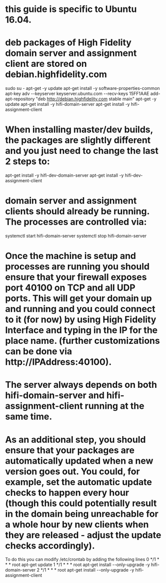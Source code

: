  # this guide is specific to Ubuntu 16.04.
 # deb packages of High Fidelity domain server and assignment client are stored on debian.highfidelity.com
sudo su -
apt-get -y update
apt-get install -y software-properties-common
apt-key adv --keyserver keyserver.ubuntu.com --recv-keys 15FF1AAE
add-apt-repository "deb http://debian.highfidelity.com stable main"
apt-get -y update
apt-get install -y hifi-domain-server
apt-get install -y hifi-assignment-client

 # When installing master/dev builds, the packages are slightly different and you just need to change the last 2 steps to:
apt-get install -y hifi-dev-domain-server
apt-get install -y hifi-dev-assignment-client

 # domain server and assignment clients should already be running. The processes are controlled via:
systemctl start hifi-domain-server
systemctl stop hifi-domain-server

 # Once the machine is setup and processes are running you should ensure that your firewall exposes port 40100 on TCP and all UDP ports. This will get your domain up and running and you could connect to it (for now) by using High Fidelity Interface and typing in the IP for the place name. (further customizations can be done via http://IPAddress:40100).
 
 # The server always depends on both hifi-domain-server and hifi-assignment-client running at the same time.
 # As an additional step, you should ensure that your packages are automatically updated when a new version goes out. You could, for example, set the automatic update checks to happen every hour (though this could potentially result in the domain being unreachable for a whole hour by new clients when they are released - adjust the update checks accordingly).
To do this you can modify /etc/crontab by adding the following lines
0 */1 * * * root apt-get update
1 */1 * * * root apt-get install --only-upgrade -y hifi-domain-server
2 */1 * * * root apt-get install --only-upgrade -y hifi-assignment-client
